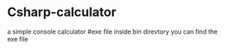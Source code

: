 # Csharp-calculator
a simple console calculator
#exe file
inside bin direvtory you can find the exe file
